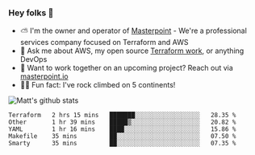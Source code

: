 

### Hey folks 👋

- ⛅️ I'm the owner and operator of [Masterpoint](https://masterpoint.io) - We're a professional services company focused on Terraform and AWS
- 💬 Ask me about AWS, my open source [Terraform work](https://github.com/masterpointio?q=terraform&type=&language=hcl), or anything DevOps
- 🔨 Want to work together on an upcoming project? Reach out via [masterpoint.io](https://masterpoint.io)
- 🧗‍♂️ Fun fact: I've rock climbed on 5 continents! 


![Matt's github stats](https://github-readme-stats.vercel.app/api?username=Gowiem&count_private=true&theme=cobalt&show_icons=true)

<!--START_SECTION:waka-->
```text
Terraform   2 hrs 15 mins   ███████░░░░░░░░░░░░░░░░░░   28.35 % 
Other       1 hr 39 mins    █████▒░░░░░░░░░░░░░░░░░░░   20.82 % 
YAML        1 hr 16 mins    ████░░░░░░░░░░░░░░░░░░░░░   15.86 % 
Makefile    35 mins         ██░░░░░░░░░░░░░░░░░░░░░░░   07.50 % 
Smarty      35 mins         ██░░░░░░░░░░░░░░░░░░░░░░░   07.35 % 
```
<!--END_SECTION:waka-->
